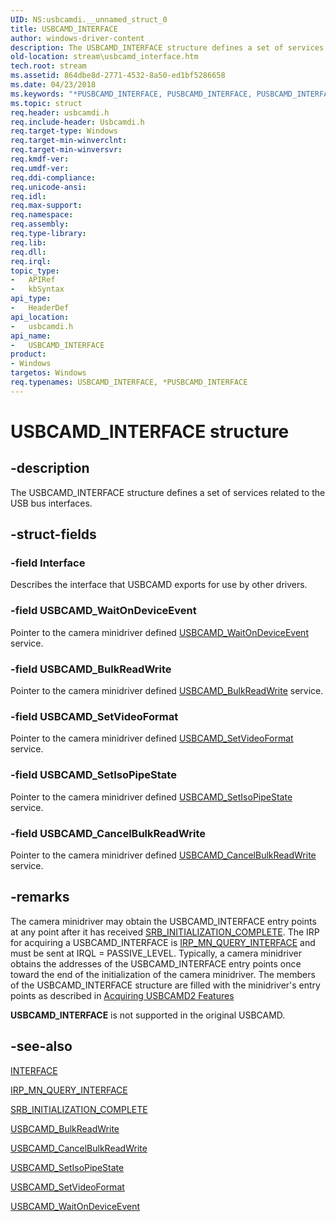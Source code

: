 ```yaml
---
UID: NS:usbcamdi.__unnamed_struct_0
title: USBCAMD_INTERFACE
author: windows-driver-content
description: The USBCAMD_INTERFACE structure defines a set of services related to the USB bus interfaces.
old-location: stream\usbcamd_interface.htm
tech.root: stream
ms.assetid: 864dbe8d-2771-4532-8a50-ed1bf5286658
ms.date: 04/23/2018
ms.keywords: "*PUSBCAMD_INTERFACE, PUSBCAMD_INTERFACE, PUSBCAMD_INTERFACE structure pointer [Streaming Media Devices], USBCAMD_INTERFACE, USBCAMD_INTERFACE structure [Streaming Media Devices], stream.usbcamd_interface, usbcamdi/PUSBCAMD_INTERFACE, usbcamdi/USBCAMD_INTERFACE, usbcmdpr_113d60d6-c353-468a-9c3d-801c76caf7be.xml"
ms.topic: struct
req.header: usbcamdi.h
req.include-header: Usbcamdi.h
req.target-type: Windows
req.target-min-winverclnt: 
req.target-min-winversvr: 
req.kmdf-ver: 
req.umdf-ver: 
req.ddi-compliance: 
req.unicode-ansi: 
req.idl: 
req.max-support: 
req.namespace: 
req.assembly: 
req.type-library: 
req.lib: 
req.dll: 
req.irql: 
topic_type:
-	APIRef
-	kbSyntax
api_type:
-	HeaderDef
api_location:
-	usbcamdi.h
api_name:
-	USBCAMD_INTERFACE
product:
- Windows
targetos: Windows
req.typenames: USBCAMD_INTERFACE, *PUSBCAMD_INTERFACE
---
```


# USBCAMD_INTERFACE structure


## -description


The USBCAMD_INTERFACE structure defines a set of services related to the USB bus interfaces.


## -struct-fields




### -field Interface

Describes the interface that USBCAMD exports for use by other drivers.


### -field USBCAMD_WaitOnDeviceEvent

Pointer to the camera minidriver defined <a href="https://msdn.microsoft.com/library/windows/hardware/ff568638">USBCAMD_WaitOnDeviceEvent</a> service.


### -field USBCAMD_BulkReadWrite

Pointer to the camera minidriver defined <a href="https://msdn.microsoft.com/library/windows/hardware/ff568577">USBCAMD_BulkReadWrite</a> service.


### -field USBCAMD_SetVideoFormat

Pointer to the camera minidriver defined <a href="https://msdn.microsoft.com/library/windows/hardware/ff568634">USBCAMD_SetVideoFormat</a> service.


### -field USBCAMD_SetIsoPipeState

Pointer to the camera minidriver defined <a href="https://msdn.microsoft.com/library/windows/hardware/ff568629">USBCAMD_SetIsoPipeState</a> service.


### -field USBCAMD_CancelBulkReadWrite

Pointer to the camera minidriver defined <a href="https://msdn.microsoft.com/library/windows/hardware/ff568580">USBCAMD_CancelBulkReadWrite</a> service.


## -remarks



The camera minidriver may obtain the USBCAMD_INTERFACE entry points at any point after it has received <a href="https://msdn.microsoft.com/library/windows/hardware/ff568182">SRB_INITIALIZATION_COMPLETE</a>. The IRP for acquiring a USBCAMD_INTERFACE is <a href="https://msdn.microsoft.com/library/windows/hardware/ff551687">IRP_MN_QUERY_INTERFACE</a> and must be sent at IRQL = PASSIVE_LEVEL. Typically, a camera minidriver obtains the addresses of the USBCAMD_INTERFACE entry points once toward the end of the initialization of the camera minidriver. The members of the USBCAMD_INTERFACE structure are filled with the minidriver's entry points as described in <a href="https://msdn.microsoft.com/39db38a8-8279-4c61-9010-cc6d4767efc2">Acquiring USBCAMD2 Features</a>


<b>USBCAMD_INTERFACE</b> is not supported in the original USBCAMD.




## -see-also




<a href="https://msdn.microsoft.com/library/windows/hardware/dn895657">INTERFACE</a>



<a href="https://msdn.microsoft.com/library/windows/hardware/ff551687">IRP_MN_QUERY_INTERFACE</a>



<a href="https://msdn.microsoft.com/library/windows/hardware/ff568182">SRB_INITIALIZATION_COMPLETE</a>



<a href="https://msdn.microsoft.com/library/windows/hardware/ff568577">USBCAMD_BulkReadWrite</a>



<a href="https://msdn.microsoft.com/library/windows/hardware/ff568580">USBCAMD_CancelBulkReadWrite</a>



<a href="https://msdn.microsoft.com/library/windows/hardware/ff568629">USBCAMD_SetIsoPipeState</a>



<a href="https://msdn.microsoft.com/library/windows/hardware/ff568634">USBCAMD_SetVideoFormat</a>



<a href="https://msdn.microsoft.com/library/windows/hardware/ff568638">USBCAMD_WaitOnDeviceEvent</a>
 

 

